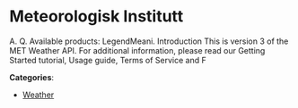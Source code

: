 # Meteorologisk Institutt


A. Q.  Available products: LegendMeani. Introduction This is version 3 of the MET Weather API.  For additional information, please read our Getting Started tutorial, Usage guide, Terms of Service and F



**Categories**:
- [Weather](https://github.com/apis-list/apis-list#weather)




